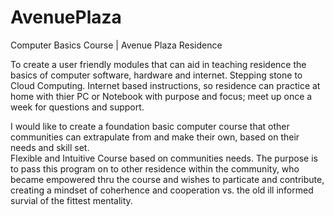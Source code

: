 # AvenuePlaza
Computer Basics Course | Avenue Plaza Residence

To create a user friendly modules that can aid in teaching
residence the basics of computer software, hardware and internet.
Stepping stone to Cloud Computing.  Internet based instructions, 
so residence can practice at home with thier PC or Notebook with purpose and focus;
meet up once a week for questions and support.  

I would like to create a foundation basic computer course that other communities
can extrapulate from and make their own, based on their needs and skill set.  
Flexible and Intuitive Course based on communities needs.  The purpose is to
pass this program on to other residence within the community, who became empowered
thru the course and wishes to particate and contribute, creating a mindset of 
coherhence and cooperation vs. the old ill informed survial of the fittest mentality.

